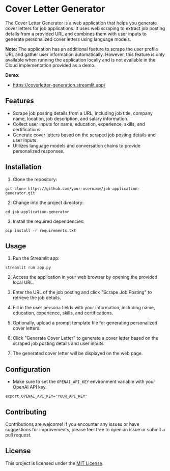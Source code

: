 
# Cover Letter Generator

The Cover Letter Generator is a web application that helps you generate cover letters for job applications. It uses web scraping to extract job posting details from a provided URL and combines them with user inputs to generate personalized cover letters using language models.

**Note:**
The application has an additional feature to scrape the user profile URL and gather user information automatically. However, this feature is only available when running the application locally and is not available in the Cloud implementation provided as a demo.

**Demo:**
- https://coverletter-generation.streamlit.app/

## Features

- Scrape job posting details from a URL, including job title, company name, location, job description, and salary information.
- Collect user inputs for name, education, experience, skills, and certifications.
- Generate cover letters based on the scraped job posting details and user inputs.
- Utilizes language models and conversation chains to provide personalized responses.

## Installation

1. Clone the repository:

```shell
git clone https://github.com/your-username/job-application-generator.git
```

2. Change into the project directory:

```shell
cd job-application-generator
```

3. Install the required dependencies:

```shell
pip install -r requirements.txt
```

## Usage

1. Run the Streamlit app:

```shell
streamlit run app.py
```

2. Access the application in your web browser by opening the provided local URL.

3. Enter the URL of the job posting and click "Scrape Job Posting" to retrieve the job details.

4. Fill in the user persona fields with your information, including name, education, experience, skills, and certifications.

5. Optionally, upload a prompt template file for generating personalized cover letters.

6. Click "Generate Cover Letter" to generate a cover letter based on the scraped job posting details and user inputs.

7. The generated cover letter will be displayed on the web page.

## Configuration

- Make sure to set the `OPENAI_API_KEY` environment variable with your OpenAI API key.
```
export OPENAI_API_KEY="YOUR_API_KEY"
```

## Contributing

Contributions are welcome! If you encounter any issues or have suggestions for improvements, please feel free to open an issue or submit a pull request.

## License

This project is licensed under the [MIT License](LICENSE).
